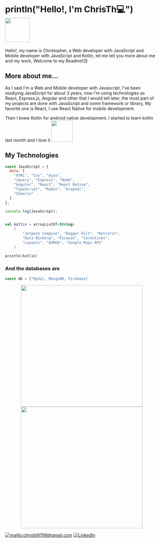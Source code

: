### <h1> println("Hello!, I'm ChrisTh💻") <img src="https://user-images.githubusercontent.com/76270276/134558616-3d21718a-d21c-4075-b8a4-b60f08b01d7c.gif" width=80></h1>
Hello!, my name is Christopher, a Web developer with JavaScript and Mobile developer with JavaScript and Kotlin, let me tell you more about me and my work, Welcome to my Readme!😊

### <h2>More about me...</h2>
As I said I'm a Web and Mobile developer with Javascript, I've been studiying JavaScript for about 3 years, now I'm using technologies as React, Express.js, Angular and other that I would tell later, the most part of my projects are done with JavaScript and some framework or library, My favorite one is React, I use React Native for mobile development.

Then I knew Kotlin for android native development, I started to learn kotlin last month and I love it
<img src="https://user-images.githubusercontent.com/76270276/134560791-a42bec6e-b507-47c5-80cf-3fe78cf6f68a.gif" width=70>

### <h2>My Technologies</h2>
```javascript
const JavaScript = {
  data: [
    "HTML", "Css", "Ajax",
    "Jquery", "Express", "Node",
    "Angular", "React", "React Native",
    "TypeScript", "Redux", "Graphql",
    "Cheerio"
  ]
};

console.log(JavaScript);
```

```kotlin

val kotlin = arrayListOf<String>
    (
        "Jetpack Compose", "Dagger Hilt", "Retrofit",
        "Data Binding", "Picasso", "Coroutines",
        "Layouts", "AdMob", "Google Maps API"
    )
    
println(kotlin)

```

<h3>And the databases are</h3>

```javascript
const db = ["MySql, MongoDB, Firebase]
```

<p align="center">
  <a href="https://github.com/ChrisTh49"><img width="400" src="https://github-readme-stats.vercel.app/api?username=ChrisTh49&show_icons=true&theme=dracula">
  <a href="https://github.com/ChrisTh49"><img width="400" src="https://github-readme-stats.vercel.app/api/top-langs/?username=ChrisTh49&hide=html,scss,css&langs_count=10&layout=compact&theme=dracula">
</p>
      
<a href="mailto:christh9799@gmail.com">![mailto:christh9799@gmail.com](https://img.shields.io/badge/Gmail-D14836?style=for-the-badge&logo=gmail&logoColor=white)</a>
<a href="https://www.linkedin.com/in/christh49/">![LinkedIn](https://img.shields.io/badge/LinkedIn-0077B5?style=for-the-badge&logo=linkedin&logoColor=white)</a>
      
